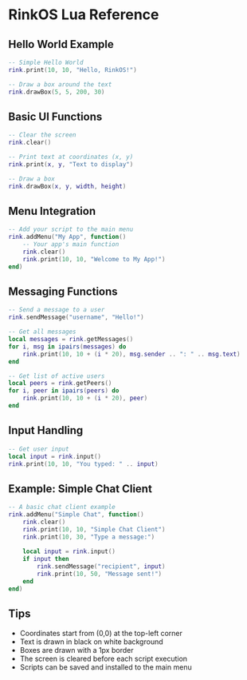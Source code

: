 # RinkOS Lua Reference

## Hello World Example
```lua
-- Simple Hello World
rink.print(10, 10, "Hello, RinkOS!")

-- Draw a box around the text
rink.drawBox(5, 5, 200, 30)
```

## Basic UI Functions
```lua
-- Clear the screen
rink.clear()

-- Print text at coordinates (x, y)
rink.print(x, y, "Text to display")

-- Draw a box
rink.drawBox(x, y, width, height)
```

## Menu Integration
```lua
-- Add your script to the main menu
rink.addMenu("My App", function()
    -- Your app's main function
    rink.clear()
    rink.print(10, 10, "Welcome to My App!")
end)
```

## Messaging Functions
```lua
-- Send a message to a user
rink.sendMessage("username", "Hello!")

-- Get all messages
local messages = rink.getMessages()
for i, msg in ipairs(messages) do
    rink.print(10, 10 + (i * 20), msg.sender .. ": " .. msg.text)
end

-- Get list of active users
local peers = rink.getPeers()
for i, peer in ipairs(peers) do
    rink.print(10, 10 + (i * 20), peer)
end
```

## Input Handling
```lua
-- Get user input
local input = rink.input()
rink.print(10, 10, "You typed: " .. input)
```

## Example: Simple Chat Client
```lua
-- A basic chat client example
rink.addMenu("Simple Chat", function()
    rink.clear()
    rink.print(10, 10, "Simple Chat Client")
    rink.print(10, 30, "Type a message:")
    
    local input = rink.input()
    if input then
        rink.sendMessage("recipient", input)
        rink.print(10, 50, "Message sent!")
    end
end)
```

## Tips
- Coordinates start from (0,0) at the top-left corner
- Text is drawn in black on white background
- Boxes are drawn with a 1px border
- The screen is cleared before each script execution
- Scripts can be saved and installed to the main menu 